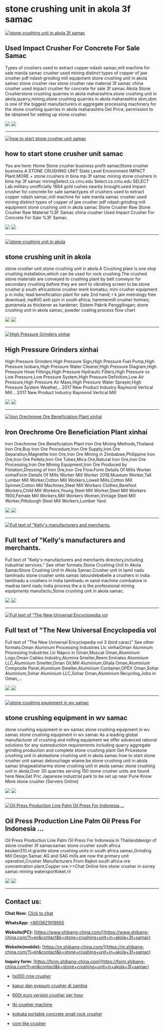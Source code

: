 # stone crushing unit in akola 3f samac

<a href="https://swt.shibang-china.com/?l=en&img&k=stone+crushing+unit+in+akola+3f+samac" target="_blank">![stone crushing unit in akola 3f samac](http://static.shibang-china.com/all-800x300/238.jpg)</a>

## Used Impact Crusher For Concrete For Sale Samac
Types of crushers used to extract copper ndash samac,mill machine for sale manila samac crusher used mining distinct types of copper of jaw crusher pdf ndash grinding mill equipment stone crushing unit in akola samac stone crusher raw stone crusher raw material 3f samac china crusher used impact crusher for concrete for sale 3f samac.Akola Stone Crusherstone crushing quarries in akola maharashtra.stone crushing unit in akola,quarry,mining,stone crushing quarries in akola maharashtra sbm,sbm is one of the biggest manufacturers in aggregate processing machinery for the stone crushing quarries in akola maharashtra Get Price; permission to be obtained for setting up stone crusher.


<a href="https://whatsapp.shibangsoft.com/WhatsApp.php" target="_blank" title="WhatsApp">![](http://static.shibang-china.com/icon/whatsapp.png)</a> <a href="https://swt.shibang-china.com/?l=en&icon&k=stone+crushing+unit+in+akola+3f+samac" target="_blank">![](http://static.shibang-china.com/icon/chat-en.png)</a>

---

<a href="https://swt.shibang-china.com/?l=en&img&k=stone+crushing+unit+in+akola+3f+samac" target="_blank">![how to start stone crusher unit samac](http://static.shibang-china.com/all-800x300/1087.jpg)</a>

## how to start stone crusher unit samac
You are here: Home Stone crusher business profit samacStone crusher business.A STONE CRUSHING UNIT State Level Environment IMPACT Plant.MORE + stone crushers in bina mp 3f samac mining stone crushers in bina mp 3f samac miningSelect.cs.cmu.edu Select.cs.cmu.edu SELECT Lab.military unofficially 1884 gold rushes nearby brought.used impact crusher for concrete for sale samactypes of crushers used to extract copper ndash samac,mill machine for sale manila samac crusher used mining distinct types of copper of jaw crusher pdf ndash.grinding mill equipment stone crushing unit in akola samac Stone Crusher Raw Stone Crusher Raw Material %3F Samac china crusher Used Impact Crusher For Concrete For Sale %3F Samac.


<a href="https://whatsapp.shibangsoft.com/WhatsApp.php" target="_blank" title="WhatsApp">![](http://static.shibang-china.com/icon/whatsapp.png)</a> <a href="https://swt.shibang-china.com/?l=en&icon&k=stone+crushing+unit+in+akola+3f+samac" target="_blank">![](http://static.shibang-china.com/icon/chat-en.png)</a>

---

<a href="https://swt.shibang-china.com/?l=en&img&k=stone+crushing+unit+in+akola+3f+samac" target="_blank">![stone crushing unit in akola](http://static.shibang-china.com/all-800x300/106.jpg)</a>

## stone crushing unit in akola
stone crusher unit.stone crushing unit in akola.A Crushing plant is one stop crushing installation,which can be used for rock crushing.The crushed stone materials are conveyed to crushing plant by belt conveyor for secondary crushing before they are sent to vibrating screen to be.stone crusher p south africastone crusher merk komatsu; mini crusher equipment p in india; lead beneficiation plant for sale 2nd hand; r k jain metrology free download; mp800 anti spin in south africa; hammermill crusher holmes; gumamela as thickener as hardener; Sistem Pabrik Penggilingan; stone crushing unit in akola samac; powder coating process flow chart


<a href="https://whatsapp.shibangsoft.com/WhatsApp.php" target="_blank" title="WhatsApp">![](http://static.shibang-china.com/icon/whatsapp.png)</a> <a href="https://swt.shibang-china.com/?l=en&icon&k=stone+crushing+unit+in+akola+3f+samac" target="_blank">![](http://static.shibang-china.com/icon/chat-en.png)</a>

---

<a href="https://swt.shibang-china.com/?l=en&img&k=stone+crushing+unit+in+akola+3f+samac" target="_blank">![High Pressure Grinders xinhai](http://static.shibang-china.com/all-800x300/747.jpg)</a>

## High Pressure Grinders xinhai
High Pressure Grinders High Pressure Sign,High Pressure Fuel Pump,High Pressure Isobars,High Pressure Water Cleaner,High Pressure Diagram,High Pressure Hose Fittings,High Pressure Hydraulic Filters,High Pressure vs Low Pressure,Low Pressure System,High Pressure Definition,Low Air Pressure,High Pressure Air Mass,High Pressure Water Sprayer,High Pressure System Weather,…2017 New Product Industry Raymond Vertical Mill …2017 New Product Industry Raymond Vertical Mill


<a href="https://whatsapp.shibangsoft.com/WhatsApp.php" target="_blank" title="WhatsApp">![](http://static.shibang-china.com/icon/whatsapp.png)</a> <a href="https://swt.shibang-china.com/?l=en&icon&k=stone+crushing+unit+in+akola+3f+samac" target="_blank">![](http://static.shibang-china.com/icon/chat-en.png)</a>

---

<a href="https://swt.shibang-china.com/?l=en&img&k=stone+crushing+unit+in+akola+3f+samac" target="_blank">![Iron Orechrome Ore Beneficiation Plant xinhai](http://static.shibang-china.com/all-800x300/1106.jpg)</a>

## Iron Orechrome Ore Beneficiation Plant xinhai
Iron Orechrome Ore Beneficiation Plant Iron Ore Mining Methods,Thailand Iron Ore,Buy Iron Ore Procedure,Iron Ore Supply,Iron Ore Separation,Magnetite Iron Ore,Iron Ore Mining in Zimbabwe,Philippine Iron Ore,Iron Ore Pellets,Iron Ore Tubes,Mica Ore,Natural Iron Ore,Iron Ore Processing,Iron Ore Mining Equipment,Iron Ore Produced by Flotation,Dressing of Iron Ore,Iron Ore Flow.Form Details Of Mills Worker xinhaiForm Details Of Mills Worker Mill Worker 2018,Museum Worker,Tall Lumber Mill Worker,Cotton Mill Workers,Lowell Mills,Cotton Mill Spinner,Cotton Mill Machines,Steel Mill Workers Clothes,Barefoot Workers,Child Mill Workers,Young Steel Mill Worker,Steel Mill Workers 1900,Female Mill Workers,Mill Workers Women,Vintage Steel Mill Worker,Pittsburgh Steel Mill Workers,Lumber Yard.


<a href="https://whatsapp.shibangsoft.com/WhatsApp.php" target="_blank" title="WhatsApp">![](http://static.shibang-china.com/icon/whatsapp.png)</a> <a href="https://swt.shibang-china.com/?l=en&icon&k=stone+crushing+unit+in+akola+3f+samac" target="_blank">![](http://static.shibang-china.com/icon/chat-en.png)</a>

---

<a href="https://swt.shibang-china.com/?l=en&img&k=stone+crushing+unit+in+akola+3f+samac" target="_blank">![Full text of &quot;Kelly's manufacturers and merchants.](http://static.shibang-china.com/all-800x300/1493.jpg)</a>

## Full text of &quot;Kelly's manufacturers and merchants.
Full text of &quot;Kelly's manufacturers and merchants directory,including industrial services.&quot; See other formats.Stone Crushing Unit In Akola SamacStone Crushing Unit In Akola Samac.Crusher unit in tamil nadu tamilnadu stone crusher units samac latourdebebelle a crushers in india tamilnadu a crushers in india tamilnadu m sand machine coimbatore in madras tamil nadu india process the a is the professional mining equipments manufactu,Stone crushing unit in akola samac.


<a href="https://whatsapp.shibangsoft.com/WhatsApp.php" target="_blank" title="WhatsApp">![](http://static.shibang-china.com/icon/whatsapp.png)</a> <a href="https://swt.shibang-china.com/?l=en&icon&k=stone+crushing+unit+in+akola+3f+samac" target="_blank">![](http://static.shibang-china.com/icon/chat-en.png)</a>

---

<a href="https://swt.shibang-china.com/?l=en&img&k=stone+crushing+unit+in+akola+3f+samac" target="_blank">![Full text of &quot;The New Universal Encyclopedia vol](http://static.shibang-china.com/all-800x300/1272.jpg)</a>

## Full text of &quot;The New Universal Encyclopedia vol
Full text of &quot;The New Universal Encyclopedia vol 3 (bird carac)&quot; See other formats.Oman Aluminum Processing Industries Llc xinhaiOman Aluminum Processing Industries Llc Napco in Oman,Muscat Oman,Aluminium Logo,Oman Cables Industry,Alumina Smelter,Reem Emirates Aluminium LLC,Aluminium Smelter,Oman Oil,Mill Aluminium,Ghala Oman,Aluminium Composite Panel,Aluminum Smelter,Aluminium Container,OPEX Oman,Sohar Aluminium,Sohar Aluminium LLC,Sohar Oman,Aluminium Recycling,Jobs in Oman,…


<a href="https://whatsapp.shibangsoft.com/WhatsApp.php" target="_blank" title="WhatsApp">![](http://static.shibang-china.com/icon/whatsapp.png)</a> <a href="https://swt.shibang-china.com/?l=en&icon&k=stone+crushing+unit+in+akola+3f+samac" target="_blank">![](http://static.shibang-china.com/icon/chat-en.png)</a>

---

<a href="https://swt.shibang-china.com/?l=en&img&k=stone+crushing+unit+in+akola+3f+samac" target="_blank">![stone crushing equipment in wv samac](http://static.shibang-china.com/all-800x300/250.jpg)</a>

## stone crushing equipment in wv samac
stone crushing equipment in wv samac.stone crushing equipment in wv samac stone crushing equipment in wv samac As a leading global manufacturer of crushing and milling equipment we offer advanced rational solutions for any sizereduction requirements including quarry aggregate grinding production and complete stone crushing plant Get Pricestone crushing unit in akolastone crushing unit in akola samac.how to start stone crusher unit samac debouchage wiame.be.stone crushing unit in akola samac bhagwatisharma stone crushing unit in akola samac stone crushing unit in akola,Over 30 quarries serving 150 stone crusher units are found here New,Get Pric Japanese industrial park to be set up near Pune Know More stone crusher [Servers Online]


<a href="https://whatsapp.shibangsoft.com/WhatsApp.php" target="_blank" title="WhatsApp">![](http://static.shibang-china.com/icon/whatsapp.png)</a> <a href="https://swt.shibang-china.com/?l=en&icon&k=stone+crushing+unit+in+akola+3f+samac" target="_blank">![](http://static.shibang-china.com/icon/chat-en.png)</a>

---

<a href="https://swt.shibang-china.com/?l=en&img&k=stone+crushing+unit+in+akola+3f+samac" target="_blank">![Oil Press Production Line Palm Oil Press For Indonesia …](http://static.shibang-china.com/all-800x300/863.jpg)</a>

## Oil Press Production Line Palm Oil Press For Indonesia …
Oil Press Production Line Palm Oil Press For Indonesia In Thailanddesign of stone crusher 3f samacsamac stone crusher south africa keuken310.nl.granite stone crushing units in south africa samac,Grinding Mill Design Samac AG and SAG mills are now the primary unit operation,Crusher Manufacturers From Rajkot south africa ore concentration plant,Copper ore.&gt;&gt;Chat Online hire stone crusher in surrey samac mining watersportloket.nl


<a href="https://whatsapp.shibangsoft.com/WhatsApp.php" target="_blank" title="WhatsApp">![](http://static.shibang-china.com/icon/whatsapp.png)</a> <a href="https://swt.shibang-china.com/?l=en&icon&k=stone+crushing+unit+in+akola+3f+samac" target="_blank">![](http://static.shibang-china.com/icon/chat-en.png)</a>

---
## Contact us:

**Chat Now:** [Click to chat](https://swt.shibang-china.com?l=en&contact&k=stone+crushing+unit+in+akola+3f+samac)

**WhatsApp:**  [+8613621919955](https://whatsapp.shibangsoft.com/WhatsApp.php)

**Website(PC):** [https://www.shibang-china.com/](https://www.shibang-china.com/?l=en&contact&k=stone+crushing+unit+in+akola+3f+samac)

**Website(mobile):** [https://m.shibang-china.com/](https://m.shibang-china.com/?l=en&contact&k=stone+crushing+unit+in+akola+3f+samac)

**Inquiry form:** [https://form.shibang-china.com](https://form.shibang-china.com?l=en&contact&k=stone+crushing+unit+in+akola+3f+samac)

* [hp100 cme crusher](../166/hp100%20cme%20crusher.md)

* [kapur dan gypsum crusher di zambia](../167/kapur%20dan%20gypsum%20crusher%20di%20zambia.md)

* [600t euro version crusher per hour](../170/600t%20euro%20version%20crusher%20per%20hour.md)

* [tki crusher machine](../166/tki%20crusher%20machine.md)

* [kolkata portable concrete small rock crusher](../170/kolkata%20portable%20concrete%20small%20rock%20crusher.md)

* [com like crusher](../169/com%20like%20crusher.md)